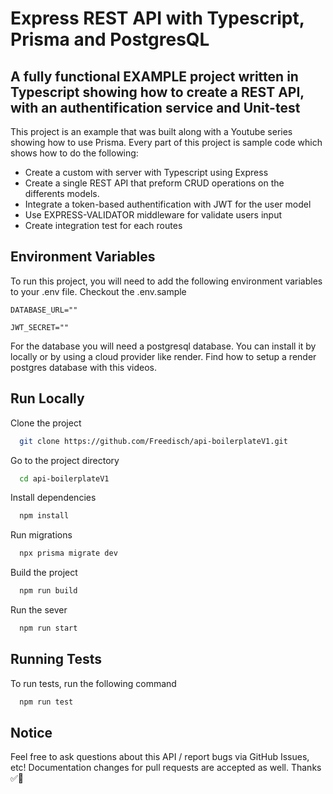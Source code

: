 # Express REST API with Typescript, Prisma and PostgresQL

## A fully functional EXAMPLE project written in Typescript showing how to create a REST API, with an authentification service and Unit-test

This project is an example that was built along with a Youtube series showing how to use Prisma. Every part of this project is sample code which shows how to do the following:

- Create a custom with server with Typescript using Express
- Create a single REST API that preform CRUD operations on the differents models.
- Integrate a token-based authentification with JWT for the user model
- Use EXPRESS-VALIDATOR middleware for validate users input
- Create integration test for each routes

## Environment Variables

To run this project, you will need to add the following environment variables to your .env file. Checkout the .env.sample

`DATABASE_URL=""`

`JWT_SECRET=""`

For the database you will need a postgresql database. You can install it by locally or by using a cloud provider like render.
Find how to setup a render postgres database with this videos.

## Run Locally

Clone the project

```bash
  git clone https://github.com/Freedisch/api-boilerplateV1.git
```

Go to the project directory

```bash
  cd api-boilerplateV1
```

Install dependencies

```bash
  npm install
```

Run migrations

```bash
  npx prisma migrate dev
```

Build the project

```bash
  npm run build
```

Run the sever

```bash
  npm run start
```

## Running Tests

To run tests, run the following command

```bash
  npm run test
```

## Notice

Feel free to ask questions about this API / report bugs via GitHub Issues, etc! Documentation changes for pull requests are accepted as well.
Thanks ✅🧘
